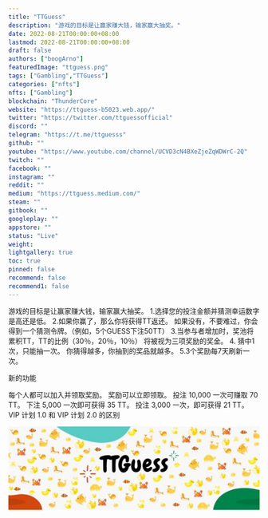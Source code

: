 ```yaml
---
title: "TTGuess"
description: "游戏的目标是让赢家赚大钱，输家赢大抽奖。"
date: 2022-08-21T00:00:00+08:00
lastmod: 2022-08-21T00:00:00+08:00
draft: false
authors: ["boogArno"]
featuredImage: "ttguess.png"
tags: ["Gambling","TTGuess"]
categories: ["nfts"]
nfts: ["Gambling"]
blockchain: "ThunderCore"
website: "https://ttguess-b5023.web.app/"
twitter: "https://twitter.com/ttguessofficial"
discord: ""
telegram: "https://t.me/ttguesss"
github: ""
youtube: "https://www.youtube.com/channel/UCVD3cN4BXeZjeZqWDWrC-2Q"
twitch: ""
facebook: ""
instagram: ""
reddit: ""
medium: "https://ttguess.medium.com/"
steam: ""
gitbook: ""
googleplay: ""
appstore: ""
status: "Live"
weight: 
lightgallery: true
toc: true
pinned: false
recommend: false
recommend1: false
---
```

游戏的目标是让赢家赚大钱，输家赢大抽奖。 1.选择您的投注金额并猜测幸运数字是高还是低。 2.如果你赢了，那么你将获得TT返还。 如果没有，不要难过，你会得到一个猜测令牌。（例如，5个GUESS下注50TT） 3.当参与者增加时，奖池将累积TT，TT的比例（30％，20％，10％） 将被视为三项奖励的奖金。 4. 猜中1次，只能抽一次。 你猜得越多，你抽到的奖品就越多。 5.3个奖励每7天刷新一次。

新的功能

每个人都可以加入并领取奖励。
奖励可以立即领取。
投注 10,000 一次可赚取 70 TT。
下注 5,000 一次即可获得 35 TT。
投注 3,000 一次，即可获得 21 TT。
VIP 计划 1.0 和 VIP 计划 2.0 的区别

![1500x500](1500x500.jpg)